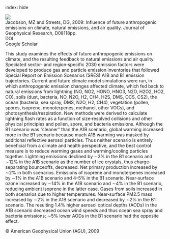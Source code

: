 index: hide

<div class="Citation">
    <div class="Citation-thumb CitationThumb-linked"  data-href="https://doi.org/10.1029/2008jd011476">
      <img src="https://static.claimspace.cloud/climate-study-static/refs/thumbs/11/Jacobson_and_Streets_2009-thumb.png" />
    </div>

  <div class="Citation-body">
    <div class="Citation-text">Jacobson, MZ and Streets, DG, 2009: Influence of future anthropogenic emissions on climate, natural emissions, and air quality. <span class="Article-journal">Journal of Geophysical Research, </span><span class="Article-volume"></span>D08118pp.</div>
    <div class="Citation-links">
      <div class="CitationLink" data-href="https://doi.org/10.1029/2008jd011476">
        <div class="CitationLink-icon CitationLink-Doi"></div>
        <div class="CitationLink-text">DOI</div>
      </div>
      <div class="CitationLink" data-href="https://scholar.google.com/scholar?q=10.1029/2008jd011476">
        <div class="CitationLink-icon CitationLink-Scholar"></div>
        <div class="CitationLink-text">Google Scholar</div>
      </div>
    </div>
  </div>
</div>

This study examines the effects of future anthropogenic emissions on climate, and the resulting feedback to natural emissions and air quality. Speciated sector‐ and region‐specific 2030 emission factors were developed to produce gas and particle emission inventories that followed Special Report on Emission Scenarios (SRES) A1B and B1 emission trajectories. Current and future climate model simulations were run, in which anthropogenic emission changes affected climate, which fed back to natural emissions from lightning (NO, NO2, HONO, HNO3, N2O, H2O2, HO2, CO), soils (dust, bacteria, NO, N2O, H2, CH4, H2S, DMS, OCS, CS2), the ocean (bacteria, sea spray, DMS, N2O, H2, CH4), vegetation (pollen, spores, isoprene, monoterpenes, methanol, other VOCs), and photosynthesis/respiration. New methods were derived to calculate lightning flash rates as a function of size‐resolved collisions and other physical principles and pollen, spore, and bacteria emissions. Although the B1 scenario was “cleaner” than the A1B scenario, global warming increased more in the B1 scenario because much A1B warming was masked by additional reflective aerosol particles. Thus neither scenario is entirely beneficial from a climate and health perspective, and the best control measure is to reduce warming gases and warming/cooling particles together. Lightning emissions declined by ∼3% in the B1 scenario and ∼12% in the A1B scenario as the number of ice crystals, thus charge‐separating bounceoffs, decreased. Net primary production increased by ∼2% in both scenarios. Emissions of isoprene and monoterpenes increased by ∼1% in the A1B scenario and 4–5% in the B1 scenario. Near‐surface ozone increased by ∼14% in the A1B scenario and ∼4% in the B1 scenario, reducing ambient isoprene in the latter case. Gases from soils increased in both scenarios due to higher temperatures. Near‐surface PM2.5 mass increased by ∼2% in the A1B scenario and decreased by ∼2% in the B1 scenario. The resulting 1.4% higher aerosol optical depths (AODs) in the A1B scenario decreased ocean wind speeds and thus ocean sea spray and bacteria emissions; ∼5% lower AODs in the B1 scenario had the opposite effect.

<div class="Citation-copy">
&copy; American Geophysical Union (AGU), 2009
</div>
